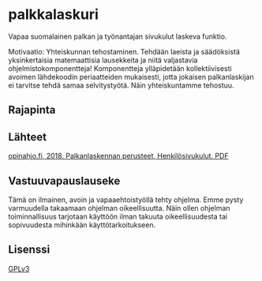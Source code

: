 # palkkalaskuri

Vapaa suomalainen palkan ja työnantajan sivukulut laskeva funktio.

Motivaatio: Yhteiskunnan tehostaminen. Tehdään laeista ja säädöksistä yksinkertaisia matemaattisia lausekkeita ja niitä valjastavia ohjelmistokomponentteja! Komponentteja ylläpidetään kollektiivisesti avoimen lähdekoodin periaatteiden mukaisesti, jotta jokaisen palkanlaskijan ei tarvitse tehdä samaa selvitystyötä. Näin yhteiskuntamme tehostuu.

## Rajapinta



## Lähteet

[opinahjo.fi, 2018. Palkanlaskennan perusteet, Henkilösivukulut. PDF](http://opinahjo.fi/wp-content/uploads/2018/09/20180828-Palkanlaskennan-perusteet-Henkil%C3%B6sivukulut.pdf)

## Vastuuvapauslauseke

Tämä on ilmainen, avoin ja vapaaehtoistyöllä tehty ohjelma. Emme pysty varmuudella takaamaan ohjelman oikeellisuutta. Näin ollen ohjelman toiminnallisuus tarjotaan käyttöön ilman takuuta oikeellisuudesta tai sopivuudesta mihinkään käyttötarkoitukseen.

## Lisenssi

[GPLv3](LICENSE)
